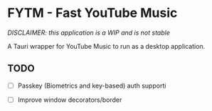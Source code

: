# FYTM - Fast YouTube Music

*DISCLAIMER: this application is a WIP and is not stable*

A Tauri wrapper for YouTube Music to run as a desktop application.

## TODO

- [ ] Passkey (Biometrics and key-based) auth supporti
- [ ] Improve window decorators/border

